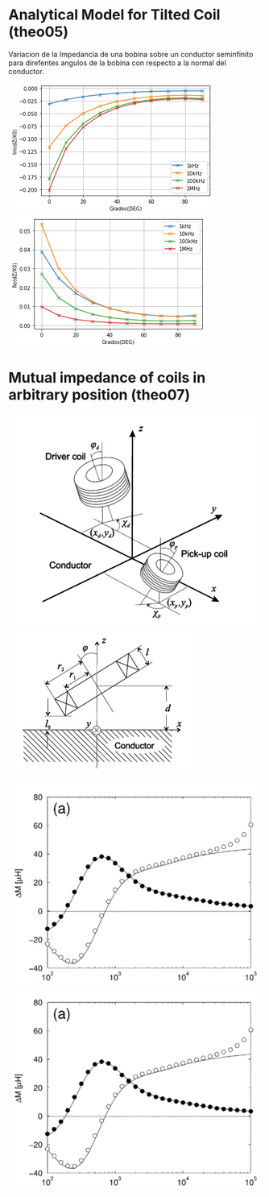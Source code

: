 # Analytical Model for Tilted Coil (theo05)

Variacion de la Impedancia de una bobina sobre un conductor seminfinito para direfentes angulos de la bobina con respecto a la normal del conductor.

![](3.png)
![](4.png)


# Mutual impedance of coils in arbitrary position (theo07)

![](1.png)
![](2.png)

![](6.png)
<img src='6.png' width='600' />
